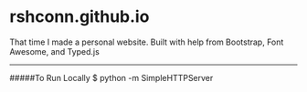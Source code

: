 # rshconn.github.io
That time I made a personal website. 
Built with help from Bootstrap, Font Awesome, and Typed.js

------------------------------
#####To Run Locally
$ python -m SimpleHTTPServer 
